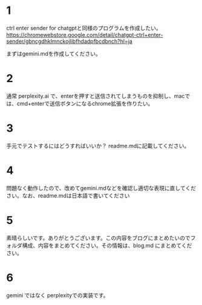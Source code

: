 # 1

ctrl enter sender for chatgptと同様のプログラムを作成したい。
https://chromewebstore.google.com/detail/chatgpt-ctrl+enter-sender/gbncgdhklmnckojlibfhdadpfbcdbnch?hl=ja

まずはgemini.mdを作成してください。

# 2

通常 perplexity.ai で、enterを押すと送信されてしまうものを抑制し、macでは、cmd+enterで送信ボタンになるchrome拡張を作りたい。

# 3

手元でテストするにはどうすればいいか？ readme.mdに記載してください。

# 4

問題なく動作したので、改めてgemini.mdなどを確認し適切な表現に直してください。なお、readme.mdは日本語で書いてください

# 5

素晴らしいです。ありがとうございます。この内容をブログにまとめたいのでフォルダ構成、内容をまとめてください。その情報は、blog.md にまとめてください。

# 6 

gemini ではなく perplexityでの実装です。
